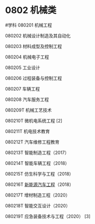 # 0802 机械类
#学科
080201 机械工程

080202 机械设计制造及其自动化

080203 材料成型及控制工程

080204 机械电子工程

080205 工业设计

080206 过程装备与控制工程

080207 车辆工程

080208 汽车服务工程

080209T 机械工艺技术

080210T 微机电系统工程 [2]

080211T 机电技术教育

080212T 汽车维修工程教育

080213T 智能制造工程（2017）

080214T 智能车辆工程（2018）

080215T 仿生科学与工程（2018）

080216T [新能源汽车工程](https://baike.baidu.com/item/%E6%96%B0%E8%83%BD%E6%BA%90%E6%B1%BD%E8%BD%A6%E5%B7%A5%E7%A8%8B/24567980)（2018）

080217T 增材制造工程（2020）

080218T 智能交互设计（2020）

080219T 应急装备技术与工程（2020） [3]